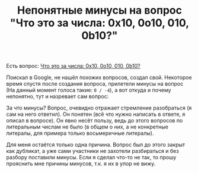 ﻿---
title: "Непонятные минусы на вопрос &quot;Что это за числа: 0x10, 0o10, 010, 0b10?&quot;"
se.owner.user_id: 474588
se.owner.display_name: "ΝNL993"
se.owner.link: "https://ru.meta.stackoverflow.com/users/474588/%ce%9dnl993"
se.link: "https://ru.meta.stackoverflow.com/questions/12265/%d0%9d%d0%b5%d0%bf%d0%be%d0%bd%d1%8f%d1%82%d0%bd%d1%8b%d0%b5-%d0%bc%d0%b8%d0%bd%d1%83%d1%81%d1%8b-%d0%bd%d0%b0-%d0%b2%d0%be%d0%bf%d1%80%d0%be%d1%81-%d0%a7%d1%82%d0%be-%d1%8d%d1%82%d0%be-%d0%b7%d0%b0-%d1%87%d0%b8%d1%81%d0%bb%d0%b0-0x10-0o10-010-0b10"
se.question_id: 12265
se.post_type: question
---
<p>Есть вопрос: <a href="https://ru.stackoverflow.com/q/1419445/">Что это за числа: 0x10, 0o10, 010, 0b10?</a></p>
<p>Поискал в Google, не нашёл похожих вопросов, создал свой. Некоторое время спустя после создания вопроса, прилетели минусы на вопрос (На данный момент голоса такие: <code>0 / -4</code>), а вот откуда и почему непонятно, тут и назревает сам вопрос:</p>
<p>За что минусы? Вопрос, очевидно отражает стремление разобраться (я сам на него ответил). Он понятен (всё что нужно написать в ответе, я описал в вопросе). Он явно несёт пользу, ведь до этого вопросов по литеральным числам не было (в общем о них, а не конкретные литералы, для примера только восьмеричные литералы).</p>
<p>Для меня остаётся только одна причина. Вопрос был до этого закрыт как дубликат, а уже сами участники не захотели разбираться и без разбору поставили минусы. Если я сделал что-то не так, то прошу прояснить мне причины минусов, т.к. я их в упор не вижу.</p>
